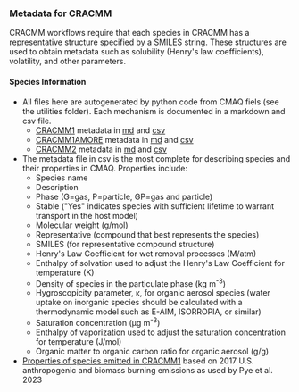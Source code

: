 ### Metadata for CRACMM

CRACMM workflows require that each species in CRACMM has a representative structure specified by a SMILES string. These structures are used to obtain metadata such as solubility (Henry's law coefficients), volatility, and other parameters.

#### Species Information

- All files here are autogenerated by python code from CMAQ fiels (see the utilities folder). Each mechanism is documented in a markdown and csv file.
  * [CRACMM1](cracmm1) metadata in [md](cracmm1/cracmm1_aq_species_table.md) and [csv](cracmm1/cracmm1_aq_metadata.csv)
  * [CRACMM1AMORE](cracmm1amore) metadata in [md](cracmm1amore/cracmm1amore_aq_species_table.md) and [csv](cracmm1amore/cracmm1amore_aq_metadata.csv)
  * [CRACMM2](cracmm2) metadata in [md](cracmm2/cracmm2_species_table.md) and [csv](cracmm2/cracmm2_metadata.csv)
- The metadata file in csv is the most complete for describing species and their properties in CMAQ. Properties include:
  * Species name
  * Description
  * Phase (G=gas, P=particle, GP=gas and particle)
  * Stable ("Yes" indicates species with sufficient lifetime to warrant transport in the host model)
  * Molecular weight (g/mol)
  * Representative (compound that best represents the species)
  * SMILES (for representative compound structure)
  * Henry's Law Coefficient for wet removal processes (M/atm)
  * Enthalpy of solvation used to adjust the Henry's Law Coefficient for temperature (K)
  * Density of species in the particulate phase (kg m<sup>-3</sup>)
  * Hygroscopicity parameter, &kappa;, for organic aerosol species (water uptake on inorganic species should be calculated with a thermodynamic model such as E-AIM, ISORROPIA, or similar)
  * Saturation concentration (&mu;g m<sup>-3</sup>)
  * Enthalpy of vaporization used to adjust the saturation concentration for temperature (J/mol)
  * Organic matter to organic carbon ratio for organic aerosol (g/g)
- [Properties of species emitted in CRACMM1](cracmm1/CRACMM1_2017_emiss_properties.csv) based on 2017 U.S. anthropogenic and biomass burning emissions as used by Pye et al. 2023








